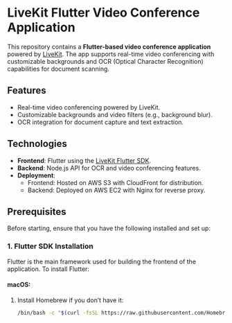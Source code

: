 # LiveKit Flutter Video Conference Application

This repository contains a **Flutter-based video conference application** powered by [LiveKit](https://livekit.io/). The app supports real-time video conferencing with customizable backgrounds and OCR (Optical Character Recognition) capabilities for document scanning.

## Features
- Real-time video conferencing powered by LiveKit.
- Customizable backgrounds and video filters (e.g., background blur).
- OCR integration for document capture and text extraction.

## Technologies
- **Frontend**: Flutter using the [LiveKit Flutter SDK](https://github.com/livekit/client-sdk-flutter).
- **Backend**: Node.js API for OCR and video conferencing features.
- **Deployment**: 
  - Frontend: Hosted on AWS S3 with CloudFront for distribution.
  - Backend: Deployed on AWS EC2 with Nginx for reverse proxy.

## Prerequisites

Before starting, ensure that you have the following installed and set up:

### 1. Flutter SDK Installation

Flutter is the main framework used for building the frontend of the application. To install Flutter:

#### macOS:
1. Install Homebrew if you don’t have it:
   ```bash
   /bin/bash -c "$(curl -fsSL https://raw.githubusercontent.com/Homebrew/install/HEAD/install.sh)"
